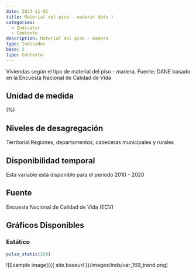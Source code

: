 ```yaml
---
date: 2023-11-01
title: Material del piso - madera( dpto )
categories:
  - Indicator
  - Contexto
description: Material del piso - madera
type: Indicador
base: 2
tipo: Contexto
--- 
```


Viviendas según el tipo de material del piso - madera.
Fuente: DANE basado en la Encuesta Nacional de Calidad de Vida

## Unidad de medida
(%)

## Niveles de desagregación
Territorial:Regiones, departamentos, cabeceras municipales y rurales

## Disponibilidad temporal
Esta variable está disponible para el periodo 2010 - 2020

## Fuente
Encuesta Nacional de Calidad de Vida (ECV)

## Gráficos Disponibles

### Estático

``` R
pulso_static(169)
```

![Example image]({{ site.baseurl }}/images/inds/var_169_trend.png)